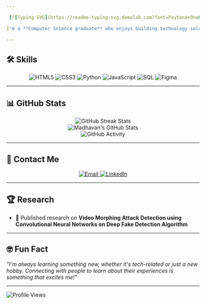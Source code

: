 ```yaml
---

 [![Typing SVG](https://readme-typing-svg.demolab.com?font=Paytone+One&size=40&letterSpacing=2px&duration=4000&pause=1000&color=FFCC66&center=true&width=435&lines=Hi+there+%F0%9F%91%8B;I'm+Madhavan!)](https://git.io/typing-svg)

I'm a **Computer Science graduate** who enjoys building technology solutions and exploring new ideas. I have some experience in Front-end Development, machine learning, and in Generative AI and I'm always keen on collaborating to create something amazing.

---
```


## 🛠 Skills

<p align="center">
  <img src="https://img.shields.io/badge/HTML5-FFCC66?style=for-the-badge&logo=html5&logoColor=black" alt="HTML5">
  <img src="https://img.shields.io/badge/CSS3-F2E6D9?style=for-the-badge&logo=css3&logoColor=black" alt="CSS3">
  <img src="https://img.shields.io/badge/Python-FFCC66?style=for-the-badge&logo=python&logoColor=black" alt="Python">
  <img src="https://img.shields.io/badge/JavaScript-F2E6D9?style=for-the-badge&logo=javascript&logoColor=black" alt="JavaScript">
  <img src="https://img.shields.io/badge/SQL-FFCC66?style=for-the-badge&logo=mysql&logoColor=black" alt="SQL">
  <img src="https://img.shields.io/badge/Figma-F2E6D9?style=for-the-badge&logo=figma&logoColor=black" alt="Figma">

</p>

---

## 📊 GitHub Stats

<p align="center">
  <img src="https://github-readme-streak-stats.herokuapp.com/?user=R-Madhavan&theme=highcontrast&hide_border=true&background=1C1C1C&stroke=FFCC66&ring=FFCC66&fire=F2E6D9&currStreakLabel=FFCC66" alt="GitHub Streak Stats" />
  <br>
  <img src="https://github-readme-stats.vercel.app/api?username=R-Madhavan&show_icons=true&theme=highcontrast&icon_color=FFCC66&title_color=FFCC66&text_color=F2F2F2&bg_color=1C1C1C" alt="Madhavan's GitHub Stats" />
  <br>
  <img src="https://github-profile-summary-cards.vercel.app/api/cards/profile-details?username=R-Madhavan&theme=highcontrast&background=1C1C1C&title_color=FFCC66&text_color=F2E6D9" alt="GitHub Activity" />
</p>

---

## 📧 Contact Me

<p align="center">
  <a href="mailto:madhavan3102002@gmail.com?subject=Hello%20Madhavan!&body=I%20found%20your%20GitHub%20profile%20and%20wanted%20to%20reach%20out.">
    <img src="https://img.shields.io/badge/Email-FFCC66?style=for-the-badge&logo=gmail&logoColor=black" alt="Email">
  </a>
  <a href="https://www.linkedin.com/in/madhavan-r1/">
    <img src="https://img.shields.io/badge/LinkedIn-F2E6D9?style=for-the-badge&logo=linkedin&logoColor=black" alt="LinkedIn">
  </a>
</p>

---

## 🏆 Research

- 🏅 Published research on **Video Morphing Attack Detection using Convolutional Neural Networks on Deep Fake Detection Algorithm**

---

## 🤓 Fun Fact

_"I'm always learning something new, whether it's tech-related or just a new hobby. Connecting with people to learn about their experiences is something that excites me!"_

---
![Profile Views](https://hits.seeyoufarm.com/api/count/incr/badge.svg?url=https://github.com/R-Madhavan/&title=Profile%20Views)
